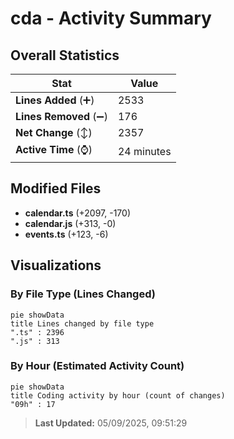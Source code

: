 # cda - Activity Summary 

## Overall Statistics

| Stat                   | Value                                                             |
| ---------------------- | ----------------------------------------------------------------- |
| **Lines Added** (➕)   | 2533                                          |
| **Lines Removed** (➖) | 176                                        |
| **Net Change** (↕)    | 2357                |
| **Active Time** (⌚)   | 24 minutes |


## Modified Files
- **calendar.ts** (+2097, -170)
- **calendar.js** (+313, -0)
- **events.ts** (+123, -6)

## Visualizations

### By File Type (Lines Changed)

```mermaid
pie showData
title Lines changed by file type
".ts" : 2396
".js" : 313
```

### By Hour (Estimated Activity Count)

```mermaid
pie showData
title Coding activity by hour (count of changes)
"09h" : 17
```


> **Last Updated:** 05/09/2025, 09:51:29